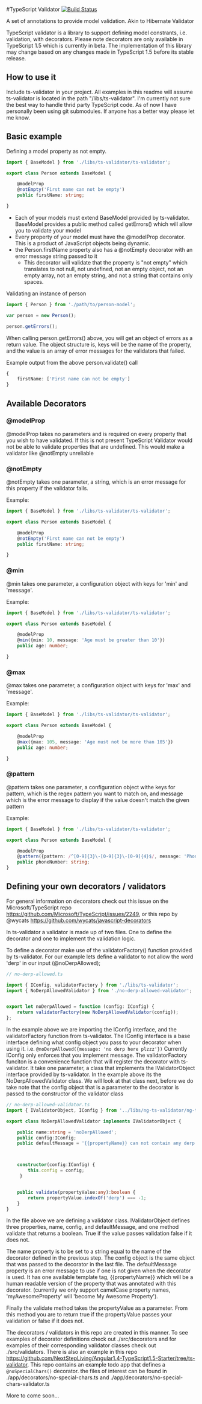 #TypeScript Validator [![Build Status](https://travis-ci.org/NextStepLiving/ts-validator.svg?branch=master)](https://travis-ci.org/NextStepLiving/ts-validator)


A set of annotations to provide model validation. Akin to Hibernate Validator

TypeScript validator is a library to support defining model constrants, i.e. validation, with decorators. Please note decorators are only available in TypeScript 1.5 which is currently in beta. The implementation of this library may change based on any changes made in TypeScript 1.5 before its stable release.

## How to use it
Include ts-validator in your project. All examples in this readme will assume ts-validator is located in the path "<web-root>/libs/ts-validator". I'm currently not sure the best way to handle thrid party TypeScript code. As of now I have personally been using git submodules. If anyone has a better way please let me know.

## Basic example

Defining a model property as not empty.
```typescript
import { BaseModel } from './libs/ts-validator/ts-validator';

export class Person extends BaseModel {

    @modelProp
    @notEmpty('First name can not be empty')
    public firstName: string;

}
```

 - Each of your models must extend BaseModel provided by ts-validator. BaseModel provides a public method called getErrors() which will allow you to validate your model
 - Every property of your model must have the @modelProp decorator. This is a product of JavaScript objects being dynamic.
 - the Person.firstName property also has a @notEmpty decorator with an error message string passed to it
   - This decorator will validate that the property is "not empty" which translates to not null, not undefined, not an empty object, not an empty array, not an empty string, and not a string that contains only spaces.

Validating an instance of person
```typescript
import { Person } from './path/to/person-model';

var person = new Person();

person.getErrors();
```

When calling person.getErrors() above, you will get an object of errors as a return value. The object structure is, keys will be the name of the property, and the value is an array of error messages for the validators that failed.

Example output from the above person.validate() call
```typescript
{
    firstName: ['First name can not be empty']
}
```
   
## Available Decorators

### @modelProp
@modelProp takes no parameters and is required on every property that you wish to have validated. If this is not present TypeScript Validator would not be able to validate properties that are undefined. This would make a validator like @notEmpty unreliable

### @notEmpty
@notEmpty takes one parameter, a string, which is an error message for this property if the validator fails.

Example:
```typescript
import { BaseModel } from './libs/ts-validator/ts-validator';

export class Person extends BaseModel {

    @modelProp
    @notEmpty('First name can not be empty')
    public firstName: string;

}
```

### @min
@min takes one parameter, a configuration object with keys for 'min' and 'message'.

Example:
```typescript
import { BaseModel } from './libs/ts-validator/ts-validator';

export class Person extends BaseModel {

    @modelProp
    @min({min: 10, message: 'Age must be greater than 10'})
    public age: number;

}
```

### @max
@max takes one parameter, a configuration object with keys for 'max' and 'message'.

Example:
```typescript
import { BaseModel } from './libs/ts-validator/ts-validator';

export class Person extends BaseModel {

    @modelProp
    @max({max: 105, message: 'Age must not be more than 105'})
    public age: number;

}
```

### @pattern
@pattern takes one parameter, a configuration object withe keys for pattern, which is the regex pattern you want to match on, and message which is the error message to display if the value doesn't match the given pattern

Example:
```typescript
import { BaseModel } from './libs/ts-validator/ts-validator';

export class Person extends BaseModel {

    @modelProp
    @pattern({pattern: /^[0-9]{3}\-[0-9]{3}\-[0-9]{4}$/, message: 'Phone Number must be in the form xxx-xxx-xxxx')
    public phoneNumber: string;
}
```

## Defining your own decorators / validators
For general information on decorators check out this issue on the Microsoft/TypeScript repo https://github.com/Microsoft/TypeScript/issues/2249, or this repo by @wycats https://github.com/wycats/javascript-decorators

In ts-validator a validator is made up of two files. One to define the decorator and one to implement the validation logic.

To define a decorator make use of the validatorFactory() function provided by ts-validator. For our example lets define a validator to not allow the word 'derp' in our input (@noDerpAllowed);

```typescript
// no-derp-allowed.ts

import { IConfig, validatorFactory } from './libs/ts-validator';
import { NoDerpAllowedValidator } from './no-derp-allowed-validator';


export let noDerpAllowed = function (config: IConfig) {
    return validatorFactory(new NoDerpAllowedValidator(config));
};
```
In the example above we are importing the IConfig interface, and the validatorFactory function from ts-validator. The IConfig interface is a base interface defining what config object you pass to your decorator when using it. i.e. ``` @noDerpAllowed({message: 'no derp here plzzz'}) ``` Currently IConfig only enforces that you implement message. The validatorFactory funciton is a convenience function that will register the decorator with ts-validator. It take one parameter, a class that implements the IValidatorObject interface provided by ts-validator. In the example above its the NoDerpAllowedValidator class. We will look at that class next, before we do take note that the config object that is a parameter to the decorator is passed to the constructor of the validator class

```typescript
// no-derp-allowed-validator.ts
import { IValidatorObject, IConfig } from '../libs/ng-ts-validator/ng-ts-validator';

export class NoDerpAllowedValidator implements IValidatorObject {

    public name:string = 'noDerpAllowed';
    public config:IConfig;
    public defaultMessage = '{{propertyName}} can not contain any derp';



    constructor(config:IConfig) {
        this.config = config;
     }


    public validate(propertyValue:any):boolean {
        return propertyValue.indexOf('derp') === -1;
    }
}
```
In the file above we are defining a validator class. IValidatorObject defines three properties, name, config, and defaultMessage, and one method validate that returns a boolean. True if the value passes validation false if it does not.

The name property is to be set to a string equal to the name of the decorator defined in the previous step. The config object is the same object that was passed to the decorator in the last file. The defaultMessage property is an error message to use if one is not given when the decorator is used. It has one available template tag, {{propertyName}} which will be a human readable version of the property that was annotated with this decorator. (currently we only support camelCase property names, 'myAwesomeProperty' will 'become My Awesome Property').

Finally the validate method takes the propertyValue as a parameter. From this method you are to return true if the propertyValue passes your validation or false if it does not.

The decorators / validators in this repo are created in this manner. To see examples of decorator definitions check out ./src/decorators and for examples of their corresponding validator classes check out ./src/validators. There is also an example in this repo https://github.com/NextStepLiving/Angular1.4-TypeScript1.5-Starter/tree/ts-validator. This repo contains an example todo app that defines a ``` @noSpecialChars() ``` decorator. the files of interest can be found in ./app/decorators/no-special-chars.ts and ./app/decorators/no-special-chars-validator.ts

More to come soon...
